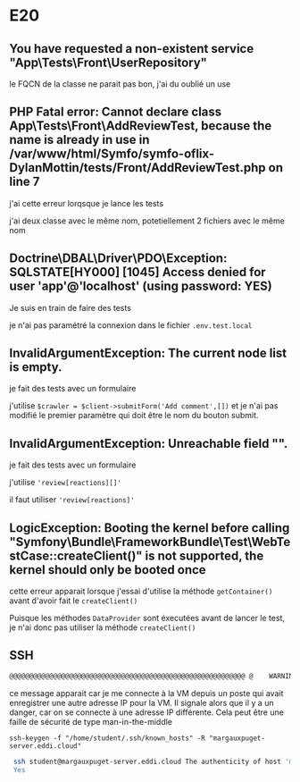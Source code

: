 # E20

## You have requested a non-existent service "App\Tests\Front\UserRepository"

le FQCN de la classe ne parait pas bon, j'ai du oublié un use

## PHP Fatal error: Cannot declare class App\Tests\Front\AddReviewTest, because the name is already in use in /var/www/html/Symfo/symfo-oflix-DylanMottin/tests/Front/AddReviewTest.php on line 7

j'ai cette erreur lorqsque je lance les tests

j'ai deux classe avec le même nom, potetiellement 2 fichiers avec le même nom

## Doctrine\DBAL\Driver\PDO\Exception: SQLSTATE[HY000] [1045] Access denied for user 'app'@'localhost' (using password: YES)

Je suis en train de faire des tests

je n'ai pas paramétré la connexion dans le fichier `.env.test.local`

## InvalidArgumentException: The current node list is empty.

je fait des tests avec un formulaire

j'utilise `$crawler = $client->submitForm('Add comment',[])` et je n'ai pas modifié le premier paramètre qui doit être le nom du bouton submit.

## InvalidArgumentException: Unreachable field "".

je fait des tests avec un formulaire

j'utilise `'review[reactions][]'`

il faut utiliser `'review[reactions]'`

## LogicException: Booting the kernel before calling "Symfony\Bundle\FrameworkBundle\Test\WebTestCase::createClient()" is not supported, the kernel should only be booted once

cette erreur apparait lorsque j'essai d'utilise la méthode `getContainer()` avant d'avoir fait le `createClient()`

Puisque les méthodes `DataProvider` sont éxecutées avant de lancer le test, je n'ai donc pas utiliser la méthode `createClient()`

## SSH

```bash
@@@@@@@@@@@@@@@@@@@@@@@@@@@@@@@@@@@@@@@@@@@@@@@@@@@@@@@@@@@ @    WARNING: POSSIBLE DNS SPOOFING DETECTED!     @ @@@@@@@@@@@@@@@@@@@@@@@@@@@@@@@@@@@@@@@@@@@@@@@@@@@@@@@@@@@ The ECDSA host key for margauxpuget-server.eddi.cloud has changed, and the key for the corresponding IP address 13.38.249.85 is unknown. This could either mean that DNS SPOOFING is happening or the IP address for the host and its host key have changed at the same time. @@@@@@@@@@@@@@@@@@@@@@@@@@@@@@@@@@@@@@@@@@@@@@@@@@@@@@@@@@@ @  WARNING: REMOTE HOST IDENTIFICATION HAS CHANGED!   @ @@@@@@@@@@@@@@@@@@@@@@@@@@@@@@@@@@@@@@@@@@@@@@@@@@@@@@@@@@@ IT IS POSSIBLE THAT SOMEONE IS DOING SOMETHING NASTY! Someone could be eavesdropping on you right now (man-in-the-middle attack)! It is also possible that a host key has just been changed. The fingerprint for the ECDSA key sent by the remote host is SHA256:zdrj7iETs1E6oVx71SkFqPaTT/TAAq3rP7o1H578TOA. Please contact your system administrator. Add correct host key in /home/student/.ssh/known_hosts to get rid of this message. Offending ECDSA key in /home/student/.ssh/known_hosts:4  remove with:  ssh-keygen -f "/home/student/.ssh/known_hosts" -R "margauxpuget-server.eddi.cloud" ECDSA host key for margauxpuget-server.eddi.cloud has changed and you have requested strict checking. Host key verification failed.
```

ce message apparait car je me connecte à la VM depuis un poste qui avait enregistrer une autre adresse IP pour la VM.
Il signale alors que il y a un danger, car on se connecte à une adresse IP différente.
Cela peut être une faille de sécurité de type man-in-the-middle

`ssh-keygen -f "/home/student/.ssh/known_hosts" -R "margauxpuget-server.eddi.cloud"`

```bash
 ssh student@margauxpuget-server.eddi.cloud The authenticity of host 'margauxpuget-server.eddi.cloud (13.38.249.85)' can't be established. ECDSA key fingerprint is SHA256:zdrj7iETs1E6oVx71SkFqPaTT/TAAq3rP7o1H578TOA. Are you sure you want to continue connecting (yes/no/[fingerprint])? 
 Yes
```

